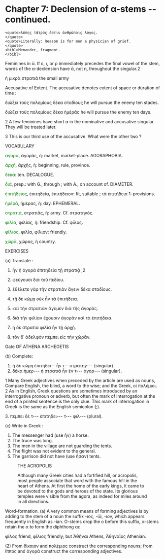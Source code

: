 # Chapter 7: Declension of α-stems -- continued.

  
    <quote>λύπης ἰᾱτρός ἐστιν ἀνθρώποις λόγος.
    </quote>
    <quote>Literally: Reason is for men a physician of grief.
    </quote>
    <bibl>Menander, fragment.
    </bibl>
  



<div type="textpart" subtype="para" n="36">
<p>Feminines in ᾱ. If ε, ι, or ρ immediately precedes
the final vowel of the stem, words of the α-declension have
ᾱ, not η, throughout the singular.2

ἡ μικρὰ στρατιά the small army

<div type="textpart" subtype="para" n="37">
<p>Accusative of Extent. The accusative denotes extent
of space or duration of time :

διώξει τοὺς πολεμίους δέκα σταδίους
he will pursue the enemy ten stades.

διώξει τοὺς πολεμίους δέκα ἡμέρᾱς
he will pursue the enemy ten days.





2 A few feminines have short α in the nominative and accusative singular.
They will be treated later.

3 This is our third use of the accusative. What were the other two ?


<pb n="20"/>

<div type="textpart" subtype="para" n="38">
<p>VOCABULARY

<span style="color:green">ἀγορά</span>, ἀγορᾶς, ἡ: market, market-place. AGORAPHOBIA.

<span style="color:green">ἀρχή</span>, ἀρχῆς, ἡ: beginning, rule, province.

<span style="color:green">δέκα</span>: ten. DECALOGUE.

<span style="color:green">διά</span>, prep.: with G., through ; with A., on account of. DIAMETER.

<span style="color:green">ἐπιτήδειος</span>, ἐπιτηδεία, ἐπιτήδειον: fit, suitable ; τὰ ἐπιτήδεια 1: provisions.

<span style="color:green">ἡμέρᾱ</span>, ἡμέρας, ἡ: day. EPHEMERAL.

<span style="color:green">στρατιά</span>, στρατιᾶς, ἡ: army. Cf. στρατηγός.


<span style="color:green">φιλία</span>, φιλίας, ἡ: friendship. Cf. φίλος.

<span style="color:green">φίλιος</span>, φιλία, φίλιον: friendly.

<span style="color:green">χώρᾱ</span>, χώρας, ἡ country.

<div type="textpart" subtype="para" n="39">
<p>EXERCISES

(a) Translate :

1. ἦν ἡ ἀγορὰ ἐπιτηδεία τῇ στρατιᾷ ;2
2. φεύγουσι διὰ τοῦ πεδίου.
3. ἐθέλετε γὰρ τὴν στρατιὰν ἄγειν δέκα σταδίους.
4. τῇ δὲ κώμῃ οὐκ ἦν τὰ ἐπιτήδεια.

5. καὶ τὴν στρατιὰν ἄγομὲν διὰ τῆς ἀγορᾶς.
6. διὰ τὴν φιλίαν ἔχουσιν ἀγορὰν καὶ τὰ ἐπιτήδεια.
7. ἡ δὲ στρατιὰ φιλία ἦν τῇ ἀρχῇ.

8. τὸν δ᾽ ἀδελφὸν πέμπει εἰς τὴν χώρᾱν.

Gate OF ATHENA ARCHEGETIS

(b) Complete:
1. ἡ δὲ κώμη ἐπιτηδει-- ἦν τ-- στρατηγ--- (singular).
2. δέκα ἡμερ--- ἡ στρατιὰ ἦν ἐν τ--- ἀγορ--- (singular).







1 Many Greek adjectives when preceded by the article are used as nouns, Compare English, the blind, a word to the wise; and the Greek, οἱ πολέμιοι.
2 As in English, Greek questions are sometimes introduced by an interrogative pronoun or adverb, but often the mark of interrogation at the end of a printed sentence is the only clue. This mark of interrogation in Greek is the same as the English semicolon (;).


<pb n="21"/>
3. πέμπει δὲ τ--- ἐπιτηδει--- τ--- φιλ--- (plural).

(c) Write in Greek :

1. The messenger had (use ἦν) a horse.
2. The truce was long.
3. The men in the village are not guarding the tents.
4. The flight was not evident to the general.
5. The garrison did not have (use ἦσαν) tents.

<figure><head>THE ACROPOLIS</head>

<p>Although many Greek cities had a fortified hill, or acropolis, most people
associate that word with the famous hi!l in the heart of Athens. At first the
home of the early kings, it came to be devoted to the gods and heroes of the
state. Its glorious temples were visible from the agora, as indeed for miles
around in all directions.</p></figure>

<div type="textpart" subtype="para" n="40">
<p>Word-formation.
(a) A very common means of
forming adjectives is by adding to the stem of a noun
the suffix -ιος, -ίᾱ, -ιον, which appears frequently in English as -ian. O-stems drop the o before this suffix, α-stems retain the α to form the diphthong αι:

φίλος friend, φίλιος friendly;
but Ἀθῆναι Athens, Ἀθηναῖος Athenian.

(2) From δίκαιον and πολέμιος construct the corresponding nouns; from ἵππος and ἀγορά construct the corresponding adjectives.</p>

<pb n="22"/>

</div>

</div>

